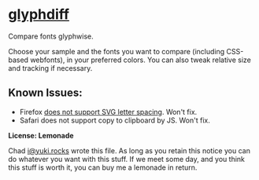 # [glyphdiff](http://yuki.rocks/glyphdiff/?text=glyphΔ&fontfamily1=%27Roboto%20Slab%27&fontfamily2=Bitter&webfont1=<link%20href%3D%27https%3A%2F%2Ffonts.googleapis.com%2Fcss%3Ffamily%3DRoboto%2BSlab%7CBitter%26subset%3Dlatin%2Cgreek%27%20rel%3D%27stylesheet%27%20type%3D%27text%2Fcss%27>&baseline=0&color=teal&opacity=0.7&size=1&tracking=0)

Compare fonts glyphwise.

Choose your sample and the fonts you want to compare (including CSS-based webfonts), in your preferred colors. You can also tweak relative size and tracking if necessary.

## Known Issues:

- Firefox [does not support SVG letter spacing](https://bugzilla.mozilla.org/show_bug.cgi?id=371787). Won't fix.
- Safari does not support copy to clipboard by JS. Won't fix.

**License: Lemonade**

Chad <i@yuki.rocks> wrote this file. As long as you retain this notice you can do whatever you want with this stuff. If we meet some day, and you think this stuff is worth it, you can buy me a lemonade in return.
